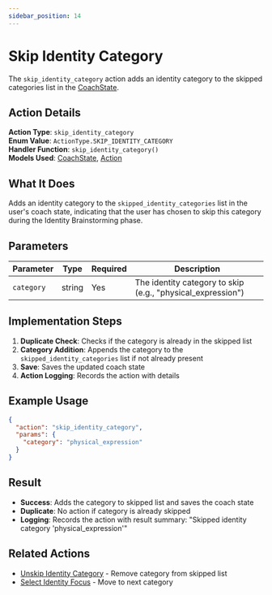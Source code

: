 ```yaml
---
sidebar_position: 14
---
```


# Skip Identity Category

The `skip_identity_category` action adds an identity category to the skipped categories list in the [CoachState](../database/models/coach-state).

## Action Details

**Action Type**: `skip_identity_category`  
**Enum Value**: `ActionType.SKIP_IDENTITY_CATEGORY`  
**Handler Function**: `skip_identity_category()`  
**Models Used**: [CoachState](../database/models/coach-state), [Action](../database/models/action)

## What It Does

Adds an identity category to the `skipped_identity_categories` list in the user's coach state, indicating that the user has chosen to skip this category during the Identity Brainstorming phase.

## Parameters

| Parameter | Type | Required | Description |
|-----------|------|----------|-------------|
| `category` | string | Yes | The identity category to skip (e.g., "physical_expression") |

## Implementation Steps

1. **Duplicate Check**: Checks if the category is already in the skipped list
2. **Category Addition**: Appends the category to the `skipped_identity_categories` list if not already present
3. **Save**: Saves the updated coach state
4. **Action Logging**: Records the action with details

## Example Usage

```json
{
  "action": "skip_identity_category",
  "params": {
    "category": "physical_expression"
  }
}
```

## Result

- **Success**: Adds the category to skipped list and saves the coach state
- **Duplicate**: No action if category is already skipped
- **Logging**: Records the action with result summary: "Skipped identity category 'physical_expression'"

## Related Actions

- [Unskip Identity Category](unskip-identity-category) - Remove category from skipped list
- [Select Identity Focus](select-identity-focus) - Move to next category
